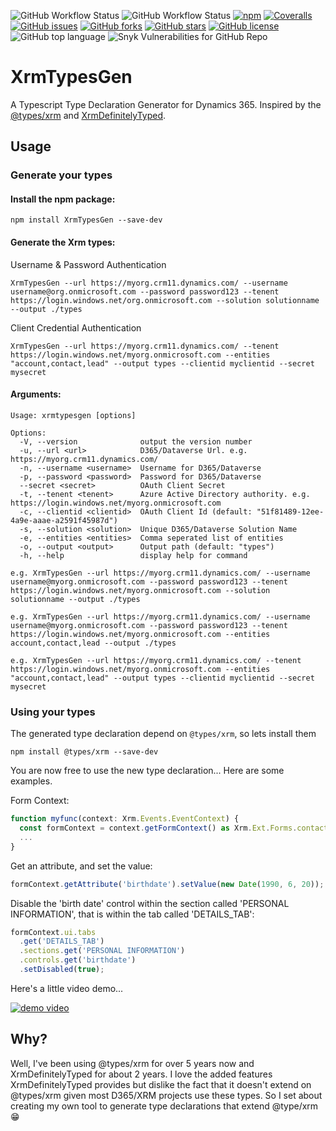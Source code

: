 
![GitHub Workflow Status](https://img.shields.io/github/workflow/status/oliverflint/xrmtypesgen/Build?logo=github&style=flat-square)
![GitHub Workflow Status](https://img.shields.io/github/workflow/status/oliverflint/xrmtypesgen/Tests?label=tests&logo=jest&style=flat-square)
[![npm](https://img.shields.io/npm/v/xrmtypesgen?logo=npm)](https://www.npmjs.com/package/xrmtypesgen)
[![Coveralls](https://img.shields.io/coveralls/github/OliverFlint/XrmTypesGen?logo=coveralls&style=flat-square)](https://coveralls.io/github/OliverFlint/XrmTypesGen)
[![GitHub issues](https://img.shields.io/github/issues/OliverFlint/XrmTypesGen?logo=github&style=flat-square)](https://github.com/OliverFlint/XrmTypesGen/issues)
[![GitHub forks](https://img.shields.io/github/forks/OliverFlint/XrmTypesGen?logo=github&style=flat-square)](https://github.com/OliverFlint/XrmTypesGen/network)
[![GitHub stars](https://img.shields.io/github/stars/OliverFlint/XrmTypesGen?logo=github&style=flat-square)](https://github.com/OliverFlint/XrmTypesGen/stargazers)
[![GitHub license](https://img.shields.io/github/license/OliverFlint/XrmTypesGen?logo=github&style=flat-square)](https://github.com/OliverFlint/XrmTypesGen/blob/main/LICENSE)
![GitHub top language](https://img.shields.io/github/languages/top/oliverflint/xrmtypesgen?logo=github&style=flat-square)
![Snyk Vulnerabilities for GitHub Repo](https://img.shields.io/snyk/vulnerabilities/github/oliverflint/xrmtypesgen?logo=snyk)

# XrmTypesGen

A Typescript Type Declaration Generator for Dynamics 365. Inspired by the [@types/xrm](https://github.com/DefinitelyTyped/DefinitelyTyped/tree/master/types/xrm) and [XrmDefinitelyTyped](https://github.com/delegateas/XrmDefinitelyTyped).

## Usage

### Generate your types

#### Install the npm package:

```
npm install XrmTypesGen --save-dev
```

#### Generate the Xrm types:

Username & Password Authentication

```
XrmTypesGen --url https://myorg.crm11.dynamics.com/ --username username@org.onmicrosoft.com --password password123 --tenent https://login.windows.net/org.onmicrosoft.com --solution solutionname --output ./types
```

Client Credential Authentication

```
XrmTypesGen --url https://myorg.crm11.dynamics.com/ --tenent https://login.windows.net/myorg.onmicrosoft.com --entities "account,contact,lead" --output types --clientid myclientid --secret mysecret
```

#### Arguments:

```
Usage: xrmtypesgen [options]

Options:
  -V, --version              output the version number
  -u, --url <url>            D365/Dataverse Url. e.g. https://myorg.crm11.dynamics.com/
  -n, --username <username>  Username for D365/Dataverse
  -p, --password <password>  Password for D365/Dataverse
  --secret <secret>          OAuth Client Secret
  -t, --tenent <tenent>      Azure Active Directory authority. e.g. https://login.windows.net/myorg.onmicrosoft.com
  -c, --clientid <clientid>  OAuth Client Id (default: "51f81489-12ee-4a9e-aaae-a2591f45987d")
  -s, --solution <solution>  Unique D365/Dataverse Solution Name
  -e, --entities <entities>  Comma seperated list of entities
  -o, --output <output>      Output path (default: "types")
  -h, --help                 display help for command

e.g. XrmTypesGen --url https://myorg.crm11.dynamics.com/ --username username@myorg.onmicrosoft.com --password password123 --tenent https://login.windows.net/myorg.onmicrosoft.com --solution solutionname --output ./types

e.g. XrmTypesGen --url https://myorg.crm11.dynamics.com/ --username username@myorg.onmicrosoft.com --password password123 --tenent https://login.windows.net/myorg.onmicrosoft.com --entities account,contact,lead --output ./types

e.g. XrmTypesGen --url https://myorg.crm11.dynamics.com/ --tenent https://login.windows.net/myorg.onmicrosoft.com --entities "account,contact,lead" --output types --clientid myclientid --secret mysecret
```

### Using your types

The generated type declaration depend on `@types/xrm`, so lets install them

```
npm install @types/xrm --save-dev
```

You are now free to use the new type declaration... Here are some examples.

Form Context:

```typescript
function myfunc(context: Xrm.Events.EventContext) {
  const formContext = context.getFormContext() as Xrm.Ext.Forms.contact.main.Contact.Form;
  ...
}
```

Get an attribute, and set the value:

```typescript
formContext.getAttribute('birthdate').setValue(new Date(1990, 6, 20));
```

Disable the 'birth date' control within the section called 'PERSONAL INFORMATION', that is within the tab called 'DETAILS_TAB':

```typescript
formContext.ui.tabs
  .get('DETAILS_TAB')
  .sections.get('PERSONAL INFORMATION')
  .controls.get('birthdate')
  .setDisabled(true);
```

Here's a little video demo...

[![demo video](https://img.youtube.com/vi/zhLn1Ac21_4/0.jpg)](https://youtu.be/zhLn1Ac21_4)

## Why?

Well, I've been using @types/xrm for over 5 years now and XrmDefinitelyTyped for about 2 years. I love the added features XrmDefinitelyTyped provides but dislike the fact that it doesn't extend on @types/xrm given most D365/XRM projects use these types. So I set about creating my own tool to generate type declarations that extend @type/xrm 😁
